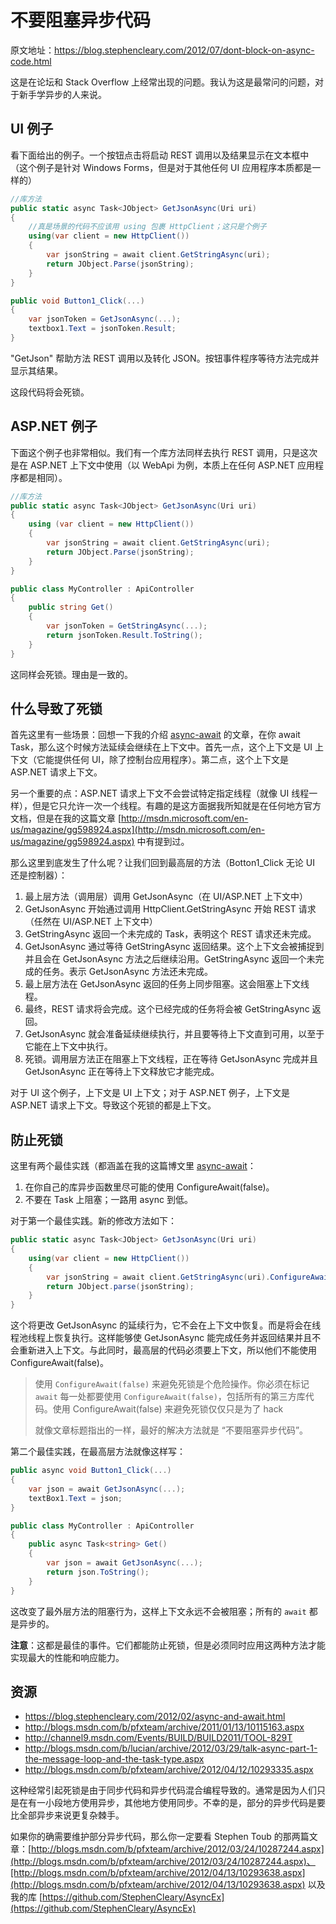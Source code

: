 # 不要阻塞异步代码

原文地址：[<https://blog.stephencleary.com/2012/07/dont-block-on-async-code.html>](<https://blog.stephencleary.com/2012/07/dont-block-on-async-code.html>)

这是在论坛和 Stack Overflow 上经常出现的问题。我认为这是最常问的问题，对于新手学异步的人来说。

## UI 例子

看下面给出的例子。一个按钮点击将启动 REST 调用以及结果显示在文本框中（这个例子是针对 Windows Forms，但是对于其他任何 UI 应用程序本质都是一样的）

```c#
//库方法
public static async Task<JObject> GetJsonAsync(Uri uri)
{
    //真是场景的代码不应该用 using 包裹 HttpClient；这只是个例子
    using(var client = new HttpClient())
    {
        var jsonString = await client.GetStringAsync(uri);
        return JObject.Parse(jsonString);
    }
}

public void Button1_Click(...)
{
    var jsonToken = GetJsonAsync(...);
    textbox1.Text = jsonToken.Result;
}
```

"GetJson" 帮助方法 REST 调用以及转化 JSON。按钮事件程序等待方法完成并显示其结果。

这段代码将会死锁。

## ASP.NET 例子

下面这个例子也非常相似。我们有一个库方法同样去执行 REST 调用，只是这次是在 ASP.NET 上下文中使用（以 WebApi 为例，本质上在任何 ASP.NET 应用程序都是相同）。

```c#
//库方法
public static async Task<JObject> GetJsonAsync(Uri uri)
{
    using (var client = new HttpClient())
    {
        var jsonString = await client.GetStringAsync(uri);
        return JObject.Parse(jsonString);
    }
}

public class MyController : ApiController
{
	public string Get()
	{
		var jsonToken = GetStringAsync(...);
		return jsonToken.Result.ToString();
	}
}
```

这同样会死锁。理由是一致的。

## 什么导致了死锁

首先这里有一些场景：回想一下我的介绍 [async-await](https://blog.stephencleary.com/2012/02/async-and-await.html) 的文章，在你 await Task，那么这个时候方法延续会继续在上下文中。首先一点，这个上下文是 UI 上下文（它能提供任何 UI，除了控制台应用程序）。第二点，这个上下文是 ASP.NET 请求上下文。

另一个重要的点：ASP.NET 请求上下文不会尝试特定指定线程（就像 UI 线程一样），但是它只允许一次一个线程。有趣的是这方面据我所知就是在任何地方官方文档，但是在我的这篇文章 [http://msdn.microsoft.com/en-us/magazine/gg598924.aspx](http://msdn.microsoft.com/en-us/magazine/gg598924.aspx) 中有提到过。

那么这里到底发生了什么呢？让我们回到最高层的方法（Botton1_Click 无论 UI 还是控制器）：

1. 最上层方法（调用层）调用 GetJsonAsync（在 UI/ASP.NET 上下文中）
2. GetJsonAsync 开始通过调用 HttpClient.GetStringAsync 开始 REST 请求（任然在 UI/ASP.NET 上下文中）
3. GetStringAsync 返回一个未完成的 Task，表明这个 REST 请求还未完成。
4. GetJsonAsync 通过等待 GetStringAsync 返回结果。这个上下文会被捕捉到并且会在 GetJsonAsync 方法之后继续沿用。GetStringAsync 返回一个未完成的任务。表示 GetJsonAsync 方法还未完成。
5. 最上层方法在 GetJsonAsync 返回的任务上同步阻塞。这会阻塞上下文线程。
6. 最终，REST 请求将会完成。这个已经完成的任务将会被 GetStringAsync 返回。
7. GetJsonAsync 就会准备延续继续执行，并且要等待上下文直到可用，以至于它能在上下文中执行。
8. 死锁。调用层方法正在阻塞上下文线程，正在等待 GetJsonAsync 完成并且 GetJsonAsync 正在等待上下文释放它才能完成。

对于 UI 这个例子，上下文是 UI 上下文；对于 ASP.NET 例子，上下文是 ASP.NET 请求上下文。导致这个死锁的都是上下文。

## 防止死锁

这里有两个最佳实践（都涵盖在我的这篇博文里 [async-await](https://blog.stephencleary.com/2012/02/async-and-await.html)：

1. 在你自己的库异步函数里尽可能的使用 ConfigureAwait(false)。
2. 不要在 Task 上阻塞；一路用 async 到低。

对于第一个最佳实践。新的修改方法如下：

```c#
public static async Task<JObject> GetJsonAsync(Uri uri)
{
    using(var client = new HttpClient())
    {
        var jsonString = await client.GetStringAsync(uri).ConfigureAwait(false);
        return JObject.parse(jsonString);
    }
}
```

这个将更改 GetJsonAsync 的延续行为，它不会在上下文中恢复。而是将会在线程池线程上恢复执行。这样能够使 GetJsonAsync 能完成任务并返回结果并且不会重新进入上下文。与此同时，最高层的代码必须要上下文，所以他们不能使用 ConfigureAwait(false)。

> 使用 `ConfigureAwait(false)` 来避免死锁是个危险操作。你必须在标记 `await` 每一处都要使用 `ConfigureAwait(false)`，包括所有的第三方库代码。使用 ConfigureAwait(false) 来避免死锁仅仅只是为了 hack
>
> 就像文章标题指出的一样，最好的解决方法就是 “不要阻塞异步代码”。

第二个最佳实践，在最高层方法就像这样写：

```c#
public async void Button1_Click(...)
{
    var json = await GetJsonAsync(...);
    textBox1.Text = json;
}

public class MyController : ApiController
{
	public async Task<string> Get()
	{
		var json = await GetJsonAsync(...);
		return json.ToString();
	}
}
```

这改变了最外层方法的阻塞行为，这样上下文永远不会被阻塞；所有的 `await` 都是异步的。

**注意**：这都是最佳的事件。它们都能防止死锁，但是必须同时应用这两种方法才能实现最大的性能和响应能力。

## 资源

- https://blog.stephencleary.com/2012/02/async-and-await.html
- http://blogs.msdn.com/b/pfxteam/archive/2011/01/13/10115163.aspx
- http://channel9.msdn.com/Events/BUILD/BUILD2011/TOOL-829T
- http://blogs.msdn.com/b/lucian/archive/2012/03/29/talk-async-part-1-the-message-loop-and-the-task-type.aspx
- http://blogs.msdn.com/b/pfxteam/archive/2012/04/12/10293335.aspx

这种经常引起死锁是由于同步代码和异步代码混合编程导致的。通常是因为人们只是在有一小段地方使用异步，其他地方使用同步。不幸的是，部分的异步代码是要比全部异步来说更复杂棘手。

如果你的确需要维护部分异步代码，那么你一定要看 Stephen Toub 的那两篇文章：[http://blogs.msdn.com/b/pfxteam/archive/2012/03/24/10287244.aspx](http://blogs.msdn.com/b/pfxteam/archive/2012/03/24/10287244.aspx)、[http://blogs.msdn.com/b/pfxteam/archive/2012/04/13/10293638.aspx](http://blogs.msdn.com/b/pfxteam/archive/2012/04/13/10293638.aspx) 以及我的库 [https://github.com/StephenCleary/AsyncEx](https://github.com/StephenCleary/AsyncEx)